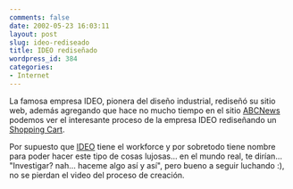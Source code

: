```yaml
---
comments: false
date: 2002-05-23 16:03:11
layout: post
slug: ideo-rediseado
title: IDEO rediseñado
wordpress_id: 384
categories:
- Internet
---
```


La famosa empresa IDEO, pionera del diseño industrial, rediseñó su sitio web, además agregando que hace no mucho tiempo en el sitio [ABCNews](http://abcnews.go.com/onair/nightline/transcripts/nl990713_trans.html) podemos ver el interesante proceso de la empresa IDEO rediseñando un [Shopping Cart](http://www.ideo.com/media/info.asp?x=3).  

  

Por supuesto que [IDEO](http://www.ideo.com) tiene el workforce y por sobretodo tiene nombre para poder hacer este tipo de cosas lujosas… en el mundo real, te dirían… &#34;Investigar? nah… haceme algo así y así&#34;, pero bueno a seguir luchando :), no se pierdan el video del proceso de creación.




 
